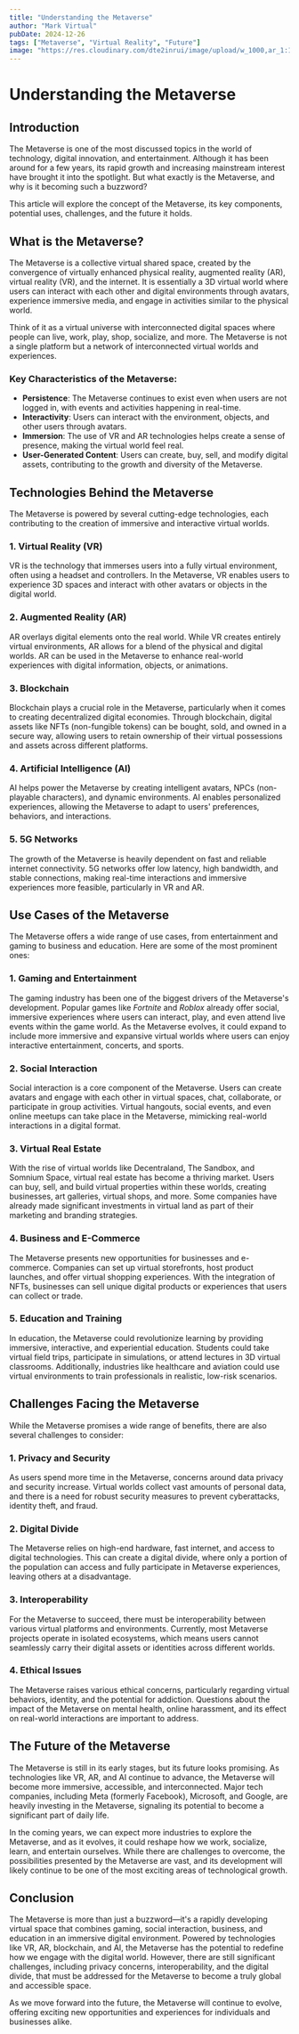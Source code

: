 ```yaml
---
title: "Understanding the Metaverse"
author: "Mark Virtual"
pubDate: 2024-12-26
tags: ["Metaverse", "Virtual Reality", "Future"]
image: "https://res.cloudinary.com/dte2inrui/image/upload/w_1000,ar_1:1,c_fill,g_auto,e_art:hokusai/v1735605659/metaverse_zutskf.jpg"
---
```


# Understanding the Metaverse

## Introduction

The Metaverse is one of the most discussed topics in the world of technology, digital innovation, and entertainment. Although it has been around for a few years, its rapid growth and increasing mainstream interest have brought it into the spotlight. But what exactly is the Metaverse, and why is it becoming such a buzzword?

This article will explore the concept of the Metaverse, its key components, potential uses, challenges, and the future it holds.

## What is the Metaverse?

The Metaverse is a collective virtual shared space, created by the convergence of virtually enhanced physical reality, augmented reality (AR), virtual reality (VR), and the internet. It is essentially a 3D virtual world where users can interact with each other and digital environments through avatars, experience immersive media, and engage in activities similar to the physical world.

Think of it as a virtual universe with interconnected digital spaces where people can live, work, play, shop, socialize, and more. The Metaverse is not a single platform but a network of interconnected virtual worlds and experiences.

### Key Characteristics of the Metaverse:

- **Persistence**: The Metaverse continues to exist even when users are not logged in, with events and activities happening in real-time.
- **Interactivity**: Users can interact with the environment, objects, and other users through avatars.
- **Immersion**: The use of VR and AR technologies helps create a sense of presence, making the virtual world feel real.
- **User-Generated Content**: Users can create, buy, sell, and modify digital assets, contributing to the growth and diversity of the Metaverse.

## Technologies Behind the Metaverse

The Metaverse is powered by several cutting-edge technologies, each contributing to the creation of immersive and interactive virtual worlds.

### 1. **Virtual Reality (VR)**

VR is the technology that immerses users into a fully virtual environment, often using a headset and controllers. In the Metaverse, VR enables users to experience 3D spaces and interact with other avatars or objects in the digital world.

### 2. **Augmented Reality (AR)**

AR overlays digital elements onto the real world. While VR creates entirely virtual environments, AR allows for a blend of the physical and digital worlds. AR can be used in the Metaverse to enhance real-world experiences with digital information, objects, or animations.

### 3. **Blockchain**

Blockchain plays a crucial role in the Metaverse, particularly when it comes to creating decentralized digital economies. Through blockchain, digital assets like NFTs (non-fungible tokens) can be bought, sold, and owned in a secure way, allowing users to retain ownership of their virtual possessions and assets across different platforms.

### 4. **Artificial Intelligence (AI)**

AI helps power the Metaverse by creating intelligent avatars, NPCs (non-playable characters), and dynamic environments. AI enables personalized experiences, allowing the Metaverse to adapt to users' preferences, behaviors, and interactions.

### 5. **5G Networks**

The growth of the Metaverse is heavily dependent on fast and reliable internet connectivity. 5G networks offer low latency, high bandwidth, and stable connections, making real-time interactions and immersive experiences more feasible, particularly in VR and AR.

## Use Cases of the Metaverse

The Metaverse offers a wide range of use cases, from entertainment and gaming to business and education. Here are some of the most prominent ones:

### 1. **Gaming and Entertainment**

The gaming industry has been one of the biggest drivers of the Metaverse's development. Popular games like _Fortnite_ and _Roblox_ already offer social, immersive experiences where users can interact, play, and even attend live events within the game world. As the Metaverse evolves, it could expand to include more immersive and expansive virtual worlds where users can enjoy interactive entertainment, concerts, and sports.

### 2. **Social Interaction**

Social interaction is a core component of the Metaverse. Users can create avatars and engage with each other in virtual spaces, chat, collaborate, or participate in group activities. Virtual hangouts, social events, and even online meetups can take place in the Metaverse, mimicking real-world interactions in a digital format.

### 3. **Virtual Real Estate**

With the rise of virtual worlds like Decentraland, The Sandbox, and Somnium Space, virtual real estate has become a thriving market. Users can buy, sell, and build virtual properties within these worlds, creating businesses, art galleries, virtual shops, and more. Some companies have already made significant investments in virtual land as part of their marketing and branding strategies.

### 4. **Business and E-Commerce**

The Metaverse presents new opportunities for businesses and e-commerce. Companies can set up virtual storefronts, host product launches, and offer virtual shopping experiences. With the integration of NFTs, businesses can sell unique digital products or experiences that users can collect or trade.

### 5. **Education and Training**

In education, the Metaverse could revolutionize learning by providing immersive, interactive, and experiential education. Students could take virtual field trips, participate in simulations, or attend lectures in 3D virtual classrooms. Additionally, industries like healthcare and aviation could use virtual environments to train professionals in realistic, low-risk scenarios.

## Challenges Facing the Metaverse

While the Metaverse promises a wide range of benefits, there are also several challenges to consider:

### 1. **Privacy and Security**

As users spend more time in the Metaverse, concerns around data privacy and security increase. Virtual worlds collect vast amounts of personal data, and there is a need for robust security measures to prevent cyberattacks, identity theft, and fraud.

### 2. **Digital Divide**

The Metaverse relies on high-end hardware, fast internet, and access to digital technologies. This can create a digital divide, where only a portion of the population can access and fully participate in Metaverse experiences, leaving others at a disadvantage.

### 3. **Interoperability**

For the Metaverse to succeed, there must be interoperability between various virtual platforms and environments. Currently, most Metaverse projects operate in isolated ecosystems, which means users cannot seamlessly carry their digital assets or identities across different worlds.

### 4. **Ethical Issues**

The Metaverse raises various ethical concerns, particularly regarding virtual behaviors, identity, and the potential for addiction. Questions about the impact of the Metaverse on mental health, online harassment, and its effect on real-world interactions are important to address.

## The Future of the Metaverse

The Metaverse is still in its early stages, but its future looks promising. As technologies like VR, AR, and AI continue to advance, the Metaverse will become more immersive, accessible, and interconnected. Major tech companies, including Meta (formerly Facebook), Microsoft, and Google, are heavily investing in the Metaverse, signaling its potential to become a significant part of daily life.

In the coming years, we can expect more industries to explore the Metaverse, and as it evolves, it could reshape how we work, socialize, learn, and entertain ourselves. While there are challenges to overcome, the possibilities presented by the Metaverse are vast, and its development will likely continue to be one of the most exciting areas of technological growth.

## Conclusion

The Metaverse is more than just a buzzword—it's a rapidly developing virtual space that combines gaming, social interaction, business, and education in an immersive digital environment. Powered by technologies like VR, AR, blockchain, and AI, the Metaverse has the potential to redefine how we engage with the digital world. However, there are still significant challenges, including privacy concerns, interoperability, and the digital divide, that must be addressed for the Metaverse to become a truly global and accessible space.

As we move forward into the future, the Metaverse will continue to evolve, offering exciting new opportunities and experiences for individuals and businesses alike.
